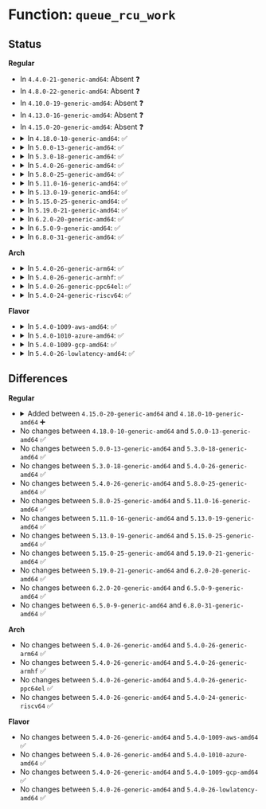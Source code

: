 # Function: <code>queue_rcu_work</code>

## Status
<b>Regular</b>
<ul>
<li>
In <code>4.4.0-21-generic-amd64</code>: Absent ❓
</li>
<li>
In <code>4.8.0-22-generic-amd64</code>: Absent ❓
</li>
<li>
In <code>4.10.0-19-generic-amd64</code>: Absent ❓
</li>
<li>
In <code>4.13.0-16-generic-amd64</code>: Absent ❓
</li>
<li>
In <code>4.15.0-20-generic-amd64</code>: Absent ❓
</li>
<li>
<details>
<summary>In <code>4.18.0-10-generic-amd64</code>: ✅</summary>

```c
bool queue_rcu_work(struct workqueue_struct * wq, struct rcu_work * rwork)
```

```json
{
  "name": "queue_rcu_work",
  "collision_type": "Unique Global",
  "inline_type": "No",
  "funcs": [
    {
      "addr": 18446744071579541200,
      "name": "queue_rcu_work",
      "external": true,
      "loc": "kernel/workqueue.c:1625",
      "file": "kernel/workqueue.c",
      "inline": "seen, unknown",
      "caller_inline": [],
      "caller_func": [
        "kernel/cgroup/cgroup.c:css_release_work_fn",
        "kernel/cgroup/cgroup.c:cgroup_apply_control_enable",
        "fs/aio.c:free_ioctx_reqs",
        "net/sched/cls_api.c:tcf_queue_work"
      ]
    }
  ],
  "symbols": [
    {
      "addr": 18446744071579541200,
      "name": "queue_rcu_work",
      "section": ".text",
      "bind": "STB_GLOBAL",
      "size": 48
    }
  ]
}
```
</details>
</li>
<li>
<details>
<summary>In <code>5.0.0-13-generic-amd64</code>: ✅</summary>

```c
bool queue_rcu_work(struct workqueue_struct * wq, struct rcu_work * rwork)
```

```json
{
  "name": "queue_rcu_work",
  "collision_type": "Unique Global",
  "inline_type": "No",
  "funcs": [
    {
      "addr": 18446744071579578272,
      "name": "queue_rcu_work",
      "external": true,
      "loc": "kernel/workqueue.c:1645",
      "file": "kernel/workqueue.c",
      "inline": "seen, unknown",
      "caller_inline": [],
      "caller_func": [
        "kernel/cgroup/cgroup.c:css_release_work_fn",
        "kernel/cgroup/cgroup.c:cgroup_apply_control_enable",
        "fs/aio.c:free_ioctx_reqs",
        "block/partition-generic.c:__delete_partition",
        "net/sched/cls_api.c:tcf_queue_work"
      ]
    }
  ],
  "symbols": [
    {
      "addr": 18446744071579578272,
      "name": "queue_rcu_work",
      "section": ".text",
      "bind": "STB_GLOBAL",
      "size": 48
    }
  ]
}
```
</details>
</li>
<li>
<details>
<summary>In <code>5.3.0-18-generic-amd64</code>: ✅</summary>

```c
bool queue_rcu_work(struct workqueue_struct * wq, struct rcu_work * rwork)
```

```json
{
  "name": "queue_rcu_work",
  "collision_type": "Unique Global",
  "inline_type": "No",
  "funcs": [
    {
      "addr": 18446744071579601808,
      "name": "queue_rcu_work",
      "external": true,
      "loc": "kernel/workqueue.c:1741",
      "file": "kernel/workqueue.c",
      "inline": "seen, unknown",
      "caller_inline": [],
      "caller_func": [
        "kernel/cgroup/cgroup.c:css_release_work_fn",
        "kernel/cgroup/cgroup.c:cgroup_apply_control_enable",
        "fs/aio.c:free_ioctx_reqs",
        "block/partition-generic.c:__delete_partition",
        "net/sched/cls_api.c:tcf_queue_work"
      ]
    }
  ],
  "symbols": [
    {
      "addr": 18446744071579601808,
      "name": "queue_rcu_work",
      "section": ".text",
      "bind": "STB_GLOBAL",
      "size": 47
    }
  ]
}
```
</details>
</li>
<li>
<details>
<summary>In <code>5.4.0-26-generic-amd64</code>: ✅</summary>

```c
bool queue_rcu_work(struct workqueue_struct * wq, struct rcu_work * rwork)
```

```json
{
  "name": "queue_rcu_work",
  "collision_type": "Unique Global",
  "inline_type": "No",
  "funcs": [
    {
      "addr": 18446744071579627696,
      "name": "queue_rcu_work",
      "external": true,
      "loc": "kernel/workqueue.c:1744",
      "file": "kernel/workqueue.c",
      "inline": "seen, unknown",
      "caller_inline": [],
      "caller_func": [
        "kernel/cgroup/cgroup.c:css_release_work_fn",
        "kernel/cgroup/cgroup.c:cgroup_apply_control_enable",
        "fs/aio.c:free_ioctx_reqs",
        "block/partition-generic.c:__delete_partition",
        "net/sched/cls_api.c:tcf_queue_work"
      ]
    }
  ],
  "symbols": [
    {
      "addr": 18446744071579627696,
      "name": "queue_rcu_work",
      "section": ".text",
      "bind": "STB_GLOBAL",
      "size": 47
    }
  ]
}
```
</details>
</li>
<li>
<details>
<summary>In <code>5.8.0-25-generic-amd64</code>: ✅</summary>

```c
bool queue_rcu_work(struct workqueue_struct * wq, struct rcu_work * rwork)
```

```json
{
  "name": "queue_rcu_work",
  "collision_type": "Unique Global",
  "inline_type": "No",
  "funcs": [
    {
      "addr": 18446744071579656880,
      "name": "queue_rcu_work",
      "external": true,
      "loc": "kernel/workqueue.c:1741",
      "file": "kernel/workqueue.c",
      "inline": "seen, unknown",
      "caller_inline": [],
      "caller_func": [
        "kernel/rcu/tree.c:kfree_rcu_shrink_scan",
        "kernel/rcu/tree.c:kfree_rcu_monitor",
        "kernel/cgroup/cgroup.c:css_create",
        "kernel/cgroup/cgroup.c:css_release_work_fn",
        "fs/aio.c:free_ioctx_reqs",
        "block/partitions/core.c:hd_struct_free",
        "net/sched/cls_api.c:tcf_queue_work"
      ]
    }
  ],
  "symbols": [
    {
      "addr": 18446744071579656880,
      "name": "queue_rcu_work",
      "section": ".text",
      "bind": "STB_GLOBAL",
      "size": 47
    }
  ]
}
```
</details>
</li>
<li>
<details>
<summary>In <code>5.11.0-16-generic-amd64</code>: ✅</summary>

```c
bool queue_rcu_work(struct workqueue_struct * wq, struct rcu_work * rwork)
```

```json
{
  "name": "queue_rcu_work",
  "collision_type": "Unique Global",
  "inline_type": "No",
  "funcs": [
    {
      "addr": 18446744071579636496,
      "name": "queue_rcu_work",
      "external": true,
      "loc": "kernel/workqueue.c:1747",
      "file": "kernel/workqueue.c",
      "inline": "seen, unknown",
      "caller_inline": [],
      "caller_func": [
        "kernel/rcu/tree.c:kfree_rcu_shrink_scan",
        "kernel/rcu/tree.c:kfree_rcu_monitor",
        "kernel/cgroup/cgroup.c:css_create",
        "kernel/cgroup/cgroup.c:css_release_work_fn",
        "fs/aio.c:free_ioctx_reqs",
        "drivers/acpi/osl.c:acpi_os_unmap_iomem",
        "net/sched/cls_api.c:tcf_queue_work"
      ]
    }
  ],
  "symbols": [
    {
      "addr": 18446744071579636496,
      "name": "queue_rcu_work",
      "section": ".text",
      "bind": "STB_GLOBAL",
      "size": 47
    }
  ]
}
```
</details>
</li>
<li>
<details>
<summary>In <code>5.13.0-19-generic-amd64</code>: ✅</summary>

```c
bool queue_rcu_work(struct workqueue_struct * wq, struct rcu_work * rwork)
```

```json
{
  "name": "queue_rcu_work",
  "collision_type": "Unique Global",
  "inline_type": "No",
  "funcs": [
    {
      "addr": 18446744071579643120,
      "name": "queue_rcu_work",
      "external": true,
      "loc": "kernel/workqueue.c:1748",
      "file": "kernel/workqueue.c",
      "inline": "seen, unknown",
      "caller_inline": [],
      "caller_func": [
        "kernel/rcu/tree.c:kfree_rcu_shrink_scan",
        "kernel/rcu/tree.c:kfree_rcu_monitor",
        "kernel/cgroup/cgroup.c:css_create",
        "kernel/cgroup/cgroup.c:css_release_work_fn",
        "fs/aio.c:free_ioctx_reqs",
        "drivers/acpi/osl.c:acpi_os_unmap_iomem",
        "net/core/skmsg.c:sk_psock_drop",
        "net/sched/cls_api.c:tcf_queue_work"
      ]
    }
  ],
  "symbols": [
    {
      "addr": 18446744071579643120,
      "name": "queue_rcu_work",
      "section": ".text",
      "bind": "STB_GLOBAL",
      "size": 47
    }
  ]
}
```
</details>
</li>
<li>
<details>
<summary>In <code>5.15.0-25-generic-amd64</code>: ✅</summary>

```c
bool queue_rcu_work(struct workqueue_struct * wq, struct rcu_work * rwork)
```

```json
{
  "name": "queue_rcu_work",
  "collision_type": "Unique Global",
  "inline_type": "No",
  "funcs": [
    {
      "addr": 18446744071579719728,
      "name": "queue_rcu_work",
      "external": true,
      "loc": "kernel/workqueue.c:1778",
      "file": "kernel/workqueue.c",
      "inline": "seen, unknown",
      "caller_inline": [],
      "caller_func": [
        "kernel/rcu/tree.c:kfree_rcu_monitor",
        "kernel/cgroup/cgroup.c:css_create",
        "kernel/cgroup/cgroup.c:css_release_work_fn",
        "fs/fs-writeback.c:cleanup_offline_cgwb",
        "fs/fs-writeback.c:inode_switch_wbs",
        "fs/aio.c:free_ioctx_reqs",
        "drivers/acpi/osl.c:acpi_os_unmap_iomem",
        "net/core/skmsg.c:sk_psock_drop",
        "net/sched/cls_api.c:tcf_queue_work"
      ]
    }
  ],
  "symbols": [
    {
      "addr": 18446744071579719728,
      "name": "queue_rcu_work",
      "section": ".text",
      "bind": "STB_GLOBAL",
      "size": 47
    }
  ]
}
```
</details>
</li>
<li>
<details>
<summary>In <code>5.19.0-21-generic-amd64</code>: ✅</summary>

```c
bool queue_rcu_work(struct workqueue_struct * wq, struct rcu_work * rwork)
```

```json
{
  "name": "queue_rcu_work",
  "collision_type": "Unique Global",
  "inline_type": "No",
  "funcs": [
    {
      "addr": 18446744071579823040,
      "name": "queue_rcu_work",
      "external": true,
      "loc": "kernel/workqueue.c:1768",
      "file": "kernel/workqueue.c",
      "inline": "seen, unknown",
      "caller_inline": [],
      "caller_func": [
        "kernel/rcu/tree.c:kfree_rcu_monitor",
        "kernel/cgroup/cgroup.c:css_create",
        "kernel/cgroup/cgroup.c:css_release_work_fn",
        "fs/fs-writeback.c:cleanup_offline_cgwb",
        "fs/fs-writeback.c:inode_switch_wbs",
        "fs/aio.c:free_ioctx_reqs",
        "drivers/acpi/osl.c:acpi_os_unmap_generic_address",
        "drivers/acpi/osl.c:acpi_os_unmap_iomem",
        "net/core/skmsg.c:sk_psock_drop",
        "net/sched/cls_api.c:tcf_queue_work"
      ]
    }
  ],
  "symbols": [
    {
      "addr": 18446744071579823040,
      "name": "queue_rcu_work",
      "section": ".text",
      "bind": "STB_GLOBAL",
      "size": 63
    }
  ]
}
```
</details>
</li>
<li>
<details>
<summary>In <code>6.2.0-20-generic-amd64</code>: ✅</summary>

```c
bool queue_rcu_work(struct workqueue_struct * wq, struct rcu_work * rwork)
```

```json
{
  "name": "queue_rcu_work",
  "collision_type": "Unique Global",
  "inline_type": "No",
  "funcs": [
    {
      "addr": 18446744071579958960,
      "name": "queue_rcu_work",
      "external": true,
      "loc": "kernel/workqueue.c:1768",
      "file": "kernel/workqueue.c",
      "inline": "seen, unknown",
      "caller_inline": [],
      "caller_func": [
        "kernel/rcu/tree.c:kfree_rcu_monitor",
        "kernel/cgroup/cgroup.c:css_create",
        "kernel/cgroup/cgroup.c:css_release_work_fn",
        "fs/fs-writeback.c:cleanup_offline_cgwb",
        "fs/fs-writeback.c:inode_switch_wbs",
        "fs/aio.c:free_ioctx_reqs",
        "drivers/acpi/osl.c:acpi_os_unmap_iomem",
        "net/core/skmsg.c:sk_psock_drop",
        "net/sched/cls_api.c:tcf_queue_work"
      ]
    }
  ],
  "symbols": [
    {
      "addr": 18446744071579958960,
      "name": "queue_rcu_work",
      "section": ".text",
      "bind": "STB_GLOBAL",
      "size": 63
    }
  ]
}
```
</details>
</li>
<li>
<details>
<summary>In <code>6.5.0-9-generic-amd64</code>: ✅</summary>

```c
bool queue_rcu_work(struct workqueue_struct * wq, struct rcu_work * rwork)
```

```json
{
  "name": "queue_rcu_work",
  "collision_type": "Unique Global",
  "inline_type": "No",
  "funcs": [
    {
      "addr": 18446744071580009648,
      "name": "queue_rcu_work",
      "external": true,
      "loc": "kernel/workqueue.c:1970",
      "file": "kernel/workqueue.c",
      "inline": "seen, unknown",
      "caller_inline": [],
      "caller_func": [
        "kernel/rcu/tree.c:kfree_rcu_monitor",
        "kernel/cgroup/cgroup.c:css_create",
        "kernel/cgroup/cgroup.c:css_release_work_fn",
        "kernel/trace/trace_events_user.c:user_event_mm_remove",
        "fs/fs-writeback.c:cleanup_offline_cgwb",
        "fs/fs-writeback.c:inode_switch_wbs",
        "fs/aio.c:free_ioctx_reqs",
        "drivers/acpi/osl.c:acpi_os_unmap_generic_address",
        "drivers/acpi/osl.c:acpi_os_unmap_iomem",
        "net/core/skmsg.c:sk_psock_drop",
        "net/sched/cls_api.c:tcf_queue_work"
      ]
    }
  ],
  "symbols": [
    {
      "addr": 18446744071580009648,
      "name": "queue_rcu_work",
      "section": ".text",
      "bind": "STB_GLOBAL",
      "size": 63
    }
  ]
}
```
</details>
</li>
<li>
<details>
<summary>In <code>6.8.0-31-generic-amd64</code>: ✅</summary>

```c
bool queue_rcu_work(struct workqueue_struct * wq, struct rcu_work * rwork)
```

```json
{
  "name": "queue_rcu_work",
  "collision_type": "Unique Global",
  "inline_type": "No",
  "funcs": [
    {
      "addr": 18446744071580052512,
      "name": "queue_rcu_work",
      "external": true,
      "loc": "kernel/workqueue.c:2056",
      "file": "kernel/workqueue.c",
      "inline": "seen, unknown",
      "caller_inline": [],
      "caller_func": [
        "kernel/rcu/tree.c:kfree_rcu_monitor",
        "kernel/cgroup/cgroup.c:css_create",
        "kernel/cgroup/cgroup.c:css_release_work_fn",
        "kernel/trace/trace_events_user.c:user_event_mm_remove",
        "kernel/bpf/cpumap.c:cpu_map_update_elem",
        "kernel/bpf/cpumap.c:cpu_map_delete_elem",
        "fs/fs-writeback.c:cleanup_offline_cgwb",
        "fs/fs-writeback.c:inode_switch_wbs",
        "fs/aio.c:free_ioctx_reqs",
        "drivers/acpi/osl.c:acpi_os_unmap_generic_address",
        "drivers/acpi/osl.c:acpi_os_unmap_iomem",
        "drivers/xen/events/events_base.c:xen_free_irq",
        "net/core/skmsg.c:sk_psock_drop",
        "net/sched/cls_api.c:tcf_queue_work"
      ]
    }
  ],
  "symbols": [
    {
      "addr": 18446744071580052512,
      "name": "queue_rcu_work",
      "section": ".text",
      "bind": "STB_GLOBAL",
      "size": 63
    }
  ]
}
```
</details>
</li>
</ul>
<b>Arch</b>
<ul>
<li>
<details>
<summary>In <code>5.4.0-26-generic-arm64</code>: ✅</summary>

```c
bool queue_rcu_work(struct workqueue_struct * wq, struct rcu_work * rwork)
```

```json
{
  "name": "queue_rcu_work",
  "collision_type": "Unique Global",
  "inline_type": "No",
  "funcs": [
    {
      "addr": 18446603336490797952,
      "name": "queue_rcu_work",
      "external": true,
      "loc": "kernel/workqueue.c:1744",
      "file": "kernel/workqueue.c",
      "inline": "seen, unknown",
      "caller_inline": [],
      "caller_func": [
        "kernel/cgroup/cgroup.c:css_release_work_fn",
        "kernel/cgroup/cgroup.c:cgroup_apply_control_enable",
        "fs/aio.c:free_ioctx_reqs",
        "block/partition-generic.c:__delete_partition",
        "net/sched/cls_api.c:tcf_queue_work"
      ]
    }
  ],
  "symbols": [
    {
      "addr": 18446603336490797952,
      "name": "queue_rcu_work",
      "section": ".text",
      "bind": "STB_GLOBAL",
      "size": 152
    }
  ]
}
```
</details>
</li>
<li>
<details>
<summary>In <code>5.4.0-26-generic-armhf</code>: ✅</summary>

```c
bool queue_rcu_work(struct workqueue_struct * wq, struct rcu_work * rwork)
```

```json
{
  "name": "queue_rcu_work",
  "collision_type": "Unique Global",
  "inline_type": "No",
  "funcs": [
    {
      "addr": 3224833852,
      "name": "queue_rcu_work",
      "external": true,
      "loc": "kernel/workqueue.c:1744",
      "file": "kernel/workqueue.c",
      "inline": "seen, unknown",
      "caller_inline": [],
      "caller_func": [
        "kernel/cgroup/cgroup.c:css_release_work_fn",
        "kernel/cgroup/cgroup.c:cgroup_apply_control_enable",
        "fs/aio.c:free_ioctx_reqs",
        "block/partition-generic.c:__delete_partition",
        "net/sched/cls_api.c:tcf_queue_work"
      ]
    }
  ],
  "symbols": [
    {
      "addr": 3224833852,
      "name": "queue_rcu_work",
      "section": ".text",
      "bind": "STB_GLOBAL",
      "size": 80
    }
  ]
}
```
</details>
</li>
<li>
<details>
<summary>In <code>5.4.0-26-generic-ppc64el</code>: ✅</summary>

```c
bool queue_rcu_work(struct workqueue_struct * wq, struct rcu_work * rwork)
```

```json
{
  "name": "queue_rcu_work",
  "collision_type": "Unique Global",
  "inline_type": "No",
  "funcs": [
    {
      "addr": 13835058055283621232,
      "name": "queue_rcu_work",
      "external": true,
      "loc": "kernel/workqueue.c:1744",
      "file": "kernel/workqueue.c",
      "inline": "seen, unknown",
      "caller_inline": [],
      "caller_func": [
        "kernel/cgroup/cgroup.c:css_release_work_fn",
        "kernel/cgroup/cgroup.c:cgroup_apply_control_enable",
        "fs/aio.c:free_ioctx_reqs",
        "block/partition-generic.c:__delete_partition",
        "net/sched/cls_api.c:tcf_queue_work"
      ]
    }
  ],
  "symbols": [
    {
      "addr": 13835058055283621232,
      "name": "queue_rcu_work",
      "section": ".text",
      "bind": "STB_GLOBAL",
      "size": 128
    }
  ]
}
```
</details>
</li>
<li>
<details>
<summary>In <code>5.4.0-24-generic-riscv64</code>: ✅</summary>

```c
bool queue_rcu_work(struct workqueue_struct * wq, struct rcu_work * rwork)
```

```json
{
  "name": "queue_rcu_work",
  "collision_type": "Unique Global",
  "inline_type": "No",
  "funcs": [
    {
      "addr": 18446743936271474752,
      "name": "queue_rcu_work",
      "external": true,
      "loc": "kernel/workqueue.c:1744",
      "file": "kernel/workqueue.c",
      "inline": "seen, unknown",
      "caller_inline": [],
      "caller_func": [
        "kernel/cgroup/cgroup.c:css_release_work_fn",
        "kernel/cgroup/cgroup.c:cgroup_apply_control_enable",
        "fs/aio.c:free_ioctx_reqs",
        "block/partition-generic.c:__delete_partition",
        "net/sched/cls_api.c:tcf_queue_work"
      ]
    }
  ],
  "symbols": [
    {
      "addr": 18446743936271474752,
      "name": "queue_rcu_work",
      "section": ".text",
      "bind": "STB_GLOBAL",
      "size": 88
    }
  ]
}
```
</details>
</li>
</ul>
<b>Flavor</b>
<ul>
<li>
<details>
<summary>In <code>5.4.0-1009-aws-amd64</code>: ✅</summary>

```c
bool queue_rcu_work(struct workqueue_struct * wq, struct rcu_work * rwork)
```

```json
{
  "name": "queue_rcu_work",
  "collision_type": "Unique Global",
  "inline_type": "No",
  "funcs": [
    {
      "addr": 18446744071579604000,
      "name": "queue_rcu_work",
      "external": true,
      "loc": "kernel/workqueue.c:1744",
      "file": "kernel/workqueue.c",
      "inline": "seen, unknown",
      "caller_inline": [],
      "caller_func": [
        "kernel/cgroup/cgroup.c:css_release_work_fn",
        "kernel/cgroup/cgroup.c:cgroup_apply_control_enable",
        "fs/aio.c:free_ioctx_reqs",
        "block/partition-generic.c:__delete_partition",
        "net/sched/cls_api.c:tcf_queue_work"
      ]
    }
  ],
  "symbols": [
    {
      "addr": 18446744071579604000,
      "name": "queue_rcu_work",
      "section": ".text",
      "bind": "STB_GLOBAL",
      "size": 47
    }
  ]
}
```
</details>
</li>
<li>
<details>
<summary>In <code>5.4.0-1010-azure-amd64</code>: ✅</summary>

```c
bool queue_rcu_work(struct workqueue_struct * wq, struct rcu_work * rwork)
```

```json
{
  "name": "queue_rcu_work",
  "collision_type": "Unique Global",
  "inline_type": "No",
  "funcs": [
    {
      "addr": 18446744071579532640,
      "name": "queue_rcu_work",
      "external": true,
      "loc": "kernel/workqueue.c:1744",
      "file": "kernel/workqueue.c",
      "inline": "seen, unknown",
      "caller_inline": [],
      "caller_func": [
        "kernel/cgroup/cgroup.c:css_release_work_fn",
        "kernel/cgroup/cgroup.c:cgroup_apply_control_enable",
        "fs/aio.c:free_ioctx_reqs",
        "block/partition-generic.c:__delete_partition",
        "net/sched/cls_api.c:tcf_queue_work"
      ]
    }
  ],
  "symbols": [
    {
      "addr": 18446744071579532640,
      "name": "queue_rcu_work",
      "section": ".text",
      "bind": "STB_GLOBAL",
      "size": 47
    }
  ]
}
```
</details>
</li>
<li>
<details>
<summary>In <code>5.4.0-1009-gcp-amd64</code>: ✅</summary>

```c
bool queue_rcu_work(struct workqueue_struct * wq, struct rcu_work * rwork)
```

```json
{
  "name": "queue_rcu_work",
  "collision_type": "Unique Global",
  "inline_type": "No",
  "funcs": [
    {
      "addr": 18446744071579601280,
      "name": "queue_rcu_work",
      "external": true,
      "loc": "kernel/workqueue.c:1744",
      "file": "kernel/workqueue.c",
      "inline": "seen, unknown",
      "caller_inline": [],
      "caller_func": [
        "kernel/cgroup/cgroup.c:css_release_work_fn",
        "kernel/cgroup/cgroup.c:cgroup_apply_control_enable",
        "fs/aio.c:free_ioctx_reqs",
        "block/partition-generic.c:__delete_partition",
        "net/sched/cls_api.c:tcf_queue_work"
      ]
    }
  ],
  "symbols": [
    {
      "addr": 18446744071579601280,
      "name": "queue_rcu_work",
      "section": ".text",
      "bind": "STB_GLOBAL",
      "size": 47
    }
  ]
}
```
</details>
</li>
<li>
<details>
<summary>In <code>5.4.0-26-lowlatency-amd64</code>: ✅</summary>

```c
bool queue_rcu_work(struct workqueue_struct * wq, struct rcu_work * rwork)
```

```json
{
  "name": "queue_rcu_work",
  "collision_type": "Unique Global",
  "inline_type": "No",
  "funcs": [
    {
      "addr": 18446744071579635968,
      "name": "queue_rcu_work",
      "external": true,
      "loc": "kernel/workqueue.c:1744",
      "file": "kernel/workqueue.c",
      "inline": "seen, unknown",
      "caller_inline": [],
      "caller_func": [
        "kernel/cgroup/cgroup.c:css_release_work_fn",
        "kernel/cgroup/cgroup.c:cgroup_apply_control_enable",
        "fs/aio.c:free_ioctx_reqs",
        "block/partition-generic.c:__delete_partition",
        "net/sched/cls_api.c:tcf_queue_work"
      ]
    }
  ],
  "symbols": [
    {
      "addr": 18446744071579635968,
      "name": "queue_rcu_work",
      "section": ".text",
      "bind": "STB_GLOBAL",
      "size": 47
    }
  ]
}
```
</details>
</li>
</ul>

## Differences
<b>Regular</b>
<ul>
<li>
<details>
<summary>Added between <code>4.15.0-20-generic-amd64</code> and <code>4.18.0-10-generic-amd64</code> ➕</summary>

```c
bool queue_rcu_work(struct workqueue_struct * wq, struct rcu_work * rwork)
```
</details>
</li>
<li>
No changes between <code>4.18.0-10-generic-amd64</code> and <code>5.0.0-13-generic-amd64</code> ✅
</li>
<li>
No changes between <code>5.0.0-13-generic-amd64</code> and <code>5.3.0-18-generic-amd64</code> ✅
</li>
<li>
No changes between <code>5.3.0-18-generic-amd64</code> and <code>5.4.0-26-generic-amd64</code> ✅
</li>
<li>
No changes between <code>5.4.0-26-generic-amd64</code> and <code>5.8.0-25-generic-amd64</code> ✅
</li>
<li>
No changes between <code>5.8.0-25-generic-amd64</code> and <code>5.11.0-16-generic-amd64</code> ✅
</li>
<li>
No changes between <code>5.11.0-16-generic-amd64</code> and <code>5.13.0-19-generic-amd64</code> ✅
</li>
<li>
No changes between <code>5.13.0-19-generic-amd64</code> and <code>5.15.0-25-generic-amd64</code> ✅
</li>
<li>
No changes between <code>5.15.0-25-generic-amd64</code> and <code>5.19.0-21-generic-amd64</code> ✅
</li>
<li>
No changes between <code>5.19.0-21-generic-amd64</code> and <code>6.2.0-20-generic-amd64</code> ✅
</li>
<li>
No changes between <code>6.2.0-20-generic-amd64</code> and <code>6.5.0-9-generic-amd64</code> ✅
</li>
<li>
No changes between <code>6.5.0-9-generic-amd64</code> and <code>6.8.0-31-generic-amd64</code> ✅
</li>
</ul>
<b>Arch</b>
<ul>
<li>
No changes between <code>5.4.0-26-generic-amd64</code> and <code>5.4.0-26-generic-arm64</code> ✅
</li>
<li>
No changes between <code>5.4.0-26-generic-amd64</code> and <code>5.4.0-26-generic-armhf</code> ✅
</li>
<li>
No changes between <code>5.4.0-26-generic-amd64</code> and <code>5.4.0-26-generic-ppc64el</code> ✅
</li>
<li>
No changes between <code>5.4.0-26-generic-amd64</code> and <code>5.4.0-24-generic-riscv64</code> ✅
</li>
</ul>
<b>Flavor</b>
<ul>
<li>
No changes between <code>5.4.0-26-generic-amd64</code> and <code>5.4.0-1009-aws-amd64</code> ✅
</li>
<li>
No changes between <code>5.4.0-26-generic-amd64</code> and <code>5.4.0-1010-azure-amd64</code> ✅
</li>
<li>
No changes between <code>5.4.0-26-generic-amd64</code> and <code>5.4.0-1009-gcp-amd64</code> ✅
</li>
<li>
No changes between <code>5.4.0-26-generic-amd64</code> and <code>5.4.0-26-lowlatency-amd64</code> ✅
</li>
</ul>
